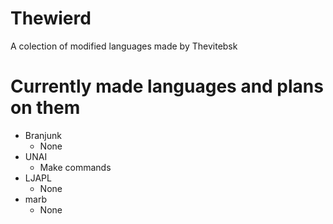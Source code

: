 # Thewierd
A colection of modified languages made by Thevitebsk
# Currently made languages and plans on them
* Branjunk
  * None
* UNAI
  * Make commands
* LJAPL
  * None
* marb
   * None

